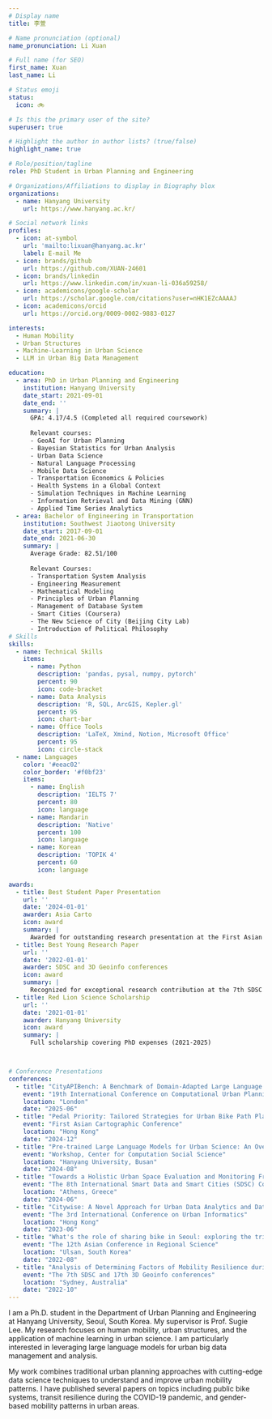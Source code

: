 ```yaml
---
# Display name
title: 李萱

# Name pronunciation (optional)
name_pronunciation: Li Xuan 

# Full name (for SEO)
first_name: Xuan
last_name: Li

# Status emoji
status:
  icon: 🚲

# Is this the primary user of the site?
superuser: true

# Highlight the author in author lists? (true/false)
highlight_name: true

# Role/position/tagline
role: PhD Student in Urban Planning and Engineering

# Organizations/Affiliations to display in Biography blox
organizations:
  - name: Hanyang University
    url: https://www.hanyang.ac.kr/

# Social network links
profiles:
  - icon: at-symbol
    url: 'mailto:lixuan@hanyang.ac.kr'
    label: E-mail Me
  - icon: brands/github
    url: https://github.com/XUAN-24601
  - icon: brands/linkedin
    url: https://www.linkedin.com/in/xuan-li-036a59258/
  - icon: academicons/google-scholar
    url: https://scholar.google.com/citations?user=nHK1EZcAAAAJ
  - icon: academicons/orcid
    url: https://orcid.org/0009-0002-9883-0127

interests:
  - Human Mobility
  - Urban Structures
  - Machine-Learning in Urban Science
  - LLM in Urban Big Data Management

education:
  - area: PhD in Urban Planning and Engineering
    institution: Hanyang University
    date_start: 2021-09-01
    date_end: ''
    summary: |
      GPA: 4.17/4.5 (Completed all required coursework)
      
      Relevant courses:
      - GeoAI for Urban Planning
      - Bayesian Statistics for Urban Analysis
      - Urban Data Science
      - Natural Language Processing
      - Mobile Data Science
      - Transportation Economics & Policies
      - Health Systems in a Global Context
      - Simulation Techniques in Machine Learning
      - Information Retrieval and Data Mining (GNN)
      - Applied Time Series Analytics
  - area: Bachelor of Engineering in Transportation
    institution: Southwest Jiaotong University
    date_start: 2017-09-01
    date_end: 2021-06-30
    summary: |
      Average Grade: 82.51/100
      
      Relevant Courses:
      - Transportation System Analysis
      - Engineering Measurement
      - Mathematical Modeling
      - Principles of Urban Planning
      - Management of Database System
      - Smart Cities (Coursera)
      - The New Science of City (Beijing City Lab)
      - Introduction of Political Philosophy 
# Skills
skills:
  - name: Technical Skills
    items:
      - name: Python
        description: 'pandas, pysal, numpy, pytorch'
        percent: 90
        icon: code-bracket
      - name: Data Analysis
        description: 'R, SQL, ArcGIS, Kepler.gl'
        percent: 95
        icon: chart-bar
      - name: Office Tools
        description: 'LaTeX, Xmind, Notion, Microsoft Office'
        percent: 95
        icon: circle-stack
  - name: Languages
    color: '#eeac02'
    color_border: '#f0bf23'
    items:
      - name: English
        description: 'IELTS 7'
        percent: 80
        icon: language
      - name: Mandarin
        description: 'Native'
        percent: 100
        icon: language
      - name: Korean
        description: 'TOPIK 4'
        percent: 60
        icon: language

awards:
  - title: Best Student Paper Presentation
    url: ''
    date: '2024-01-01'
    awarder: Asia Carto
    icon: award
    summary: |
      Awarded for outstanding research presentation at the First Asian Cartographic Conference
  - title: Best Young Research Paper
    url: ''
    date: '2022-01-01'
    awarder: SDSC and 3D Geoinfo conferences
    icon: award
    summary: |
      Recognized for exceptional research contribution at the 7th SDSC and 17th 3D Geoinfo conferences
  - title: Red Lion Science Scholarship
    url: ''
    date: '2021-01-01'
    awarder: Hanyang University
    icon: award
    summary: |
      Full scholarship covering PhD expenses (2021-2025)



# Conference Presentations
conferences:
  - title: "CityAPIBench: A Benchmark of Domain-Adapted Large Language Models for Urban Big Data Query"
    event: "19th International Conference on Computational Urban Planning and Urban Management"
    location: "London"
    date: "2025-06"
  - title: "Pedal Priority: Tailored Strategies for Urban Bike Path Planning"
    event: "First Asian Cartographic Conference"
    location: "Hong Kong"
    date: "2024-12"
  - title: "Pre-trained Large Language Models for Urban Science: An Overview of State-of-the-Art work, Challenges, and Potential"
    event: "Workshop, Center for Computation Social Science"
    location: "Hanyang University, Busan"
    date: "2024-08"
  - title: "Towards a Holistic Urban Space Evaluation and Monitoring Framework"
    event: "The 8th International Smart Data and Smart Cities (SDSC) Conference"
    location: "Athens, Greece"
    date: "2024-06"
  - title: "Citywise: A Novel Approach for Urban Data Analytics and Data Panel using Large Language Models"
    event: "The 3rd International Conference on Urban Informatics"
    location: "Hong Kong"
    date: "2023-06"
  - title: "What's the role of sharing bike in Seoul: exploring the trip purpose and interaction between sharing bike and public transit"
    event: "The 12th Asian Conference in Regional Science"
    location: "Ulsan, South Korea"
    date: "2022-08"
  - title: "Analysis of Determining Factors of Mobility Resilience during the COVID-19 Pandemic Using the Smart Card Big Data in Seoul, Korea ——Focus on Commute Behavior"
    event: "The 7th SDSC and 17th 3D Geoinfo conferences"
    location: "Sydney, Australia"
    date: "2022-10"
---
```


I am a Ph.D. student in the Department of Urban Planning and Engineering at Hanyang University, Seoul, South Korea. My supervisor is Prof. Sugie Lee. My research focuses on human mobility, urban structures, and the application of machine learning in urban science. I am particularly interested in leveraging large language models for urban big data management and analysis.

My work combines traditional urban planning approaches with cutting-edge data science techniques to understand and improve urban mobility patterns. I have published several papers on topics including public bike systems, transit resilience during the COVID-19 pandemic, and gender-based mobility patterns in urban areas.
